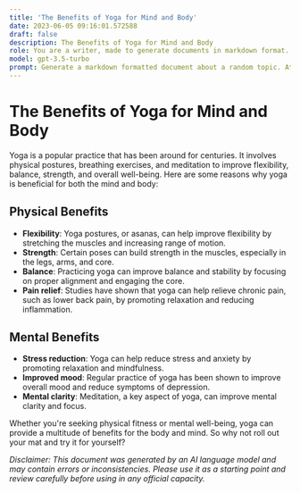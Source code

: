 ```yaml
---
title: 'The Benefits of Yoga for Mind and Body'
date: 2023-06-05 09:16:01.572588
draft: false
description: The Benefits of Yoga for Mind and Body
role: You are a writer, made to generate documents in markdown format. It is very important that all of the documents you generate are in valid markdown format.
model: gpt-3.5-turbo
prompt: Generate a markdown formatted document about a random topic. At the bottom, include a disclaimer explaining that the document was generated by you. The first line of the document should be the title. Make sure that the entire document is in proper markdown format, using a mix of various tags to make the document visually appealing.
---
```


# The Benefits of Yoga for Mind and Body

Yoga is a popular practice that has been around for centuries. It involves physical postures, breathing exercises, and meditation to improve flexibility, balance, strength, and overall well-being. Here are some reasons why yoga is beneficial for both the mind and body:

## Physical Benefits

- **Flexibility**: Yoga postures, or asanas, can help improve flexibility by stretching the muscles and increasing range of motion.
- **Strength**: Certain poses can build strength in the muscles, especially in the legs, arms, and core.
- **Balance**: Practicing yoga can improve balance and stability by focusing on proper alignment and engaging the core.
- **Pain relief**: Studies have shown that yoga can help relieve chronic pain, such as lower back pain, by promoting relaxation and reducing inflammation.

## Mental Benefits

- **Stress reduction**: Yoga can help reduce stress and anxiety by promoting relaxation and mindfulness.
- **Improved mood**: Regular practice of yoga has been shown to improve overall mood and reduce symptoms of depression.
- **Mental clarity**: Meditation, a key aspect of yoga, can improve mental clarity and focus.

Whether you're seeking physical fitness or mental well-being, yoga can provide a multitude of benefits for the body and mind. So why not roll out your mat and try it for yourself?

*Disclaimer: This document was generated by an AI language model and may contain errors or inconsistencies. Please use it as a starting point and review carefully before using in any official capacity.*